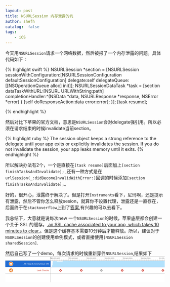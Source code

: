 ```yaml
---
layout: post
title: NSURLSession 内存泄露的坑 
author: shefh
catalog:  false
tags:
    - iOS
---
```




今天用`NSURLSession`请求一个网络数据，然后被报了一个内存泄露的问题。具体代码如下：

{% highlight swift %}
 NSURLSession *section = [NSURLSession sessionWithConfiguration:[NSURLSessionConfiguration defaultSessionConfiguration]
                                                              delegate:self
                                                         delegateQueue:[[NSOperationQueue alloc] init]];
NSURLSessionDataTask *task = [section dataTaskWithURL:[NSURL URLWithString:path]
                                            completionHandler:^(NSData *data, NSURLResponse *response, NSError *error) {
                                                [self doResponseAction:data error:error];
                                            }];
[task resume];

{% endhighlight %}

然后对比下苹果的官方文档，意思是`NSURLSession`会对delegate强引用。所以必须在请求结束的时候invalidate当前section。

{% highlight ruby %}
The session object keeps a strong reference to the delegate until your app 
exits or explicitly invalidates the session. If you do not invalidate the session, 
your app leaks memory until it exits.
{% endhighlight %}

所以解决办法有2个，一个是直接在`[task resume]`后面加上`[section finishTasksAndInvalidate];` ,还有一种方式是在`urlSession(_:didBecomeInvalidWithError:)`回调的时候添加`[section finishTasksAndInvalidate];`。

好的，很开心，泄露终于解决了。但是打开`Instruments`看下，尼玛啊，还是提示有泄露，然后不管你怎么释放sesion，就算你不设置代理，泄露还是一直存在，后面终于在`stackoverflow`上到了[答案](https://stackoverflow.com/questions/28223345/memory-leak-when-using-nsurlsession-downloadtaskwithurl),有兴趣的可以去看下。

我总结下，大意就是说每次new 一个`NSURLSession`的时候，苹果底层都会创建一个关于 SSL 的缓存。[ an SSL cache associated to your app, which takes 10 minutes to clear,](https://developer.apple.com/library/content/qa/qa1727/_index.html)。但是这个缓存基本需要10分钟后才能释放。所以，建议对于`NSURLSession`的创建使用单例模式，或者直接使用`[NSURLSession sharedSession]`.

然后自己写了一个demo，每次请求的时候重新穿件`NSURLSession`,结果如下
![demo](/img/Blog/sessionleakdemo.png)



